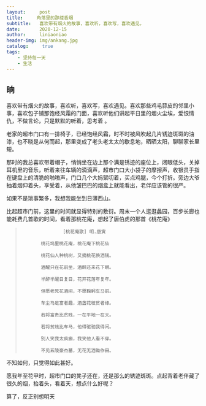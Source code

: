 ```yaml
---
layout:     post
title:     角落里的那缕香烟
subtitle:   喜欢带有烟火的故事，喜欢听，喜欢写，喜欢遇见。
date:       2020-12-15
author:     liniaoniao
header-img: img/ankang.jpg
catalog: 	 true
tags:
    - 坚持每一天
    - 生活
---
```


## 晌

喜欢带有烟火的故事，喜欢听，喜欢写，喜欢遇见。喜欢那些鸡毛蒜皮的邻里小事，喜欢包子铺那饱经风霜的门面，喜欢听他们讲起平日里的烟火尘埃，爱恨情仇，不做言论，只是默默的听着，思考着 。

老家的超市门口有一排椅子，已经饱经风霜，时不时被风吹起几片锈迹斑斑的油漆，也不晓是从何而起，那里变成了老头老太太的歇息地，晒晒太阳，聊聊家长里短。

那时的我总喜欢带着帽子，悄悄坐在边上那个满是锈迹的座位上，闭眼低头，关掉耳机里的音乐，听着来往车辆的滴滴声，超市门口大小袋子的摩擦声，收银员手指在键盘上的清脆的啪啪声，门口几个大妈絮叨着，买点鸡腿，今个打折。旁边大爷抽着烟仰着头，享受着，从他皱巴巴的烟盒上就能看出，老伴应该管的很严。

如果不是琐事繁多，我想我能坐到日薄西山。

比起超市门前，这里的时间就显得特别的敷衍。周末一个人逛逛蠡园，百步长廊也能耗费几首歌的时间，看着那桃花庵，想起了唐伯虎的那首《桃花庵》

>    		 		 [桃花庵歌] 明.唐寅
>				
>    		 桃花坞里桃花庵，桃花庵下桃花仙
>				
>    		 桃花仙人种桃树，又摘桃花换酒钱。
>				
>    		 酒醒只在花前坐，酒醉还来花下眠。
>				
>    		 半醉半醒日复日，花开花落年复年。
>				
>    		 但愿老死花酒间，不愿鞠躬车马前。
>				
>    		 车尘马足富者趣，酒盏花枝贫者缘。
>				
>    		 若将富贵比贫贱，一在平地一在天。
>				
>    		 若将贫贱比车马，他得驱驰我得闲。
>				
>    		 别人笑我太疯癫，我笑他人看不穿。
>				
>    		 不见五陵豪杰墓，无花无酒锄作田。

不知如何，只觉得如此甚好。

愿我年至花甲时，超市门口的凳子还在，还是那么的锈迹斑斑。点起背着老伴藏了很久的烟，抬着头，看着天，想点什么好呢？

算了，反正别想明天

